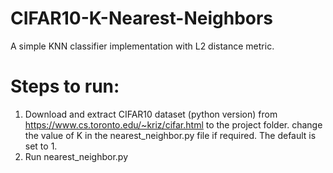 # CIFAR10-K-Nearest-Neighbors

A simple KNN classifier implementation with L2 distance metric.

# Steps to run:

1. Download and extract CIFAR10 dataset (python version) from https://www.cs.toronto.edu/~kriz/cifar.html to the project folder.
change the value of K in the nearest_neighbor.py file if required. The default is set to 1.
2. Run nearest_neighbor.py
